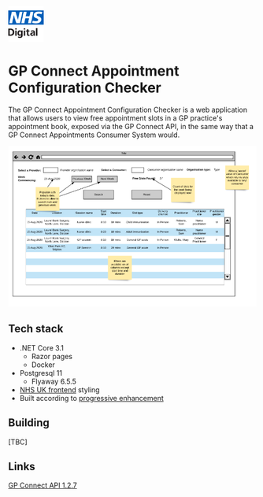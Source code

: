 <img src="images/logo.png" height=72>

# GP Connect Appointment Configuration Checker

The GP Connect Appointment Configuration Checker is a web application that allows users to view free appointment slots in a GP practice's appointment book, exposed via the GP Connect API, in the same way that a GP Connect Appointments Consumer System would.

<img src="images/wireframe.png">

## Tech stack

  - .NET Core 3.1
    - Razor pages
    - Docker
  - Postgresql 11
    - Flyaway 6.5.5
  - [NHS UK frontend](https://github.com/nhsuk/nhsuk-frontend) styling
  - Built according to [progressive enhancement](https://www.gov.uk/service-manual/technology/using-progressive-enhancement)

## Building

[TBC]

## Links

[GP Connect API 1.2.7](https://developer.nhs.uk/apis/gpconnect-1-2-7/)
